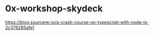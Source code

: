 # 0x-workshop-skydeck

https://blog.sourcerer.io/a-crash-course-on-typescript-with-node-js-2c376285afe1
